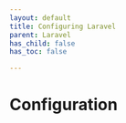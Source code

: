 ```yaml
---
layout: default
title: Configuring Laravel
parent: Laravel
has_child: false
has_toc: false

---
```


# Configuration
